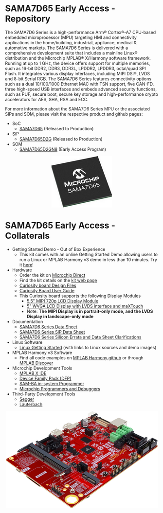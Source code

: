# SAMA7D65 Early Access - Repository

The SAMA7D6 Series is a high-performance Arm® Cortex®-A7 CPU-based embedded microprocessor (MPU) targeting HMI and connectivity applications in the home/building, industrial, appliance, medical & automotive markets.
The SAMA7D6 Series is delivered with a comprehensive development suite that includes a mainline Linux® distribution and the Microchip MPLAB® X/Harmony software framework.
Running at up to 1 GHz, the device offers support for multiple memories, such as 16-bit DDR2, DDR3, DDR3L, LPDDR2, LPDDR3, octal/quad SPI Flash. It integrates various display interfaces, including MIPI DSI®, LVDS and 8-bit Serial RGB.
The SAMA7D6 Series features connectivity options such as a dual 10/100/1000 Ethernet MAC with TSN support, five CAN-FD, three high-speed USB interfaces and embeds advanced security functions, such as PUF, secure boot, secure key storage and high-performance crypto accelerators for AES, SHA, RSA and ECC.

For more information about the SAMA7D6 Series MPU or the associated SIPs and SOM, please visit the respective product and github pages:
* SoC
  * [SAMA7D65](https://www.microchip.com/en-us/product/SAMA7D65) (Released to Production)
* SiP
  * [SAMA7D65D2G](https://www.microchip.com/en-us/product/SAMA7D65D2G) (Released to Production)
* SOM
  * [SAMA7D65D2GN8](https://github.com/MicrochipTech/EA-SOM-SAMA7D6) (Early Access Program)

<p align="center"><img src="SAMA7D65.jpg" /></p>

# SAMA7D65 Early Access - Collaterals
* Getting Started Demo - Out of Box Experience
  * This kit comes with an online Getting Started Demo allowing users to run a Linux or MPLAB Harmony v3 demo in less than 10 minutes. Try it [here](https://developerhelp.microchip.com/xwiki/bin/view/software-tools/32-bit-kits/sama7d65-ea-curiosity/)!
* Hardware
  * Order the kit on [Microchip Direct](https://www.microchipdirect.com/dev-tools/EA89C15A)
  * Find the kit details on the [kit web page](https://www.microchip.com/en-us/development-tool/EA89C15A)
  * [Curiosity board Design Files](Hardware/)
  * [Curiosity Board User Guide](Hardware/)
  * This Curiosity board supports the following Display Modules
    * [5.5" MIPI 720p LCD Display Module](https://www.microchip.com/en-us/development-tool/AC40T08A)
	* [5" WVGA LCD Display with LVDS interface and maXTouch](https://www.microchip.com/en-us/development-tool/AC69T88A)
	* Note: __The MIPI Display is in portrait-only mode, and the LVDS Display in landscape-only mode__
* Documentation
  * [SAMA7D6 Series Data Sheet](https://ww1.microchip.com/downloads/aemDocuments/documents/MPU32/ProductDocuments/DataSheets/SAMA7D6-Series-Data-Sheet-DS60001851.pdf)
  * [SAMA7D6 Series SiP Data Sheet](https://ww1.microchip.com/downloads/aemDocuments/documents/MPU32/ProductDocuments/DataSheets/SAMA7D6-Series-SiP-Data-Sheet-DS60001853.pdf)
  * [SAMA7D6 Series Silicon Errata and Data Sheet Clarifications](https://ww1.microchip.com/downloads/aemDocuments/documents/MPU32/ProductDocuments/Errata/SAMA7D6-Series-Silicon-Errata-and-Data-Sheet-Clarifications-DS80001131.pdf)
* Linux Software
  * [Linux Getting Started](https://www.linux4sam.org/bin/view/Linux4SAM/Sama7d65CuriosityMainPage)  (with links to Linux sources and demo images)
* MPLAB Harmony v3 Software
  * Find all code examples on [MPLAB Harmony github](https://github.com/microchip-mplab-harmony) or through [MPLAB Discover](https://mplab-discover.microchip.com/v2?dsl=com.microchip.ide.project%3Adevice.content.name%3Asama7d65&ds=%7B%22com.microchip.ide.project%22%3A%7B%22name%22%3A%22com.microchip.portal.start.displayCharacteristics%22%2C%22version%22%3A%221.6.0%22%7D%7D)
* Microchip Development Tools
  * [MPLAB X IDE](https://www.microchip.com/en-us/tools-resources/develop/mplab-x-ide)
  * [Device Family Pack (DFP)](https://packs.download.microchip.com/#collapse-Microchip-SAMA7D65-DFP-pdsc)
  * [SAM-BA in-system Programmer](https://www.microchip.com/en-us/development-tool/SAM-BA-IN-SYSTEM-PROGRAMMER)
  * [Microchip Programmers and Debuggers](https://www.microchip.com/en-us/tools-resources/debug/programmers-debuggers)
* Third-Party Development Tools
  * [Segger](https://www.segger.com/supported-devices/microchip/atsama7)
  * [Lauterbach](https://www.lauterbach.com/supported-platforms/chips/atsama7d65)


 <p align="center"><img src="SAMA7D65_Curiosity_board_rev2.png" /></p>
